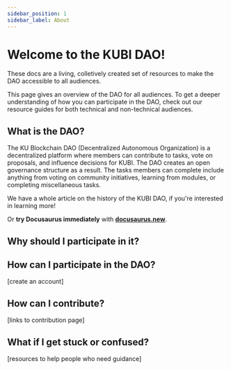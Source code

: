 ```yaml
---
sidebar_position: 1
sidebar_label: About
---
```


# Welcome to the KUBI DAO!

These docs are a living, colletively created set of resources to make the DAO accessible to all audiences.

This page gives an overview of the DAO for all audiences. To get a deeper understanding of how you can participate in the DAO, check out our resource guides for both technical and non-technical audiences.

## What is the DAO?

The KU Blockchain DAO (Decentralized Autonomous Organization) is a decentralized platform where members can contribute to tasks, vote on proposals, and influence decisions for KUBI. The DAO creates an open governance structure as a result. The tasks members can complete include anything from voting on community initiatives, learning from modules, or completing miscellaneous tasks.

We have a whole article on the history of the KUBI DAO, if you're interested in learning more!

Or **try Docusaurus immediately** with **[docusaurus.new](https://docusaurus.new)**.

## Why should I participate in it?

## How can I participate in the DAO?

[create an account]

## How can I contribute?

[links to contribution page]

## What if I get stuck or confused?

[resources to help people who need guidance]
